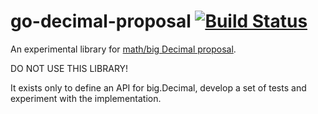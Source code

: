 # go-decimal-proposal [![Build Status](https://travis-ci.org/kostya-sh/go-decimal-proposal.svg?branch=master)](https://travis-ci.org/kostya-sh/go-decimal-proposal)

An experimental library for
[math/big Decimal proposal](https://github.com/golang/go/issues/12127).

DO NOT USE THIS LIBRARY!

It exists only to define an API for big.Decimal, develop a set of tests and
experiment with the implementation.


